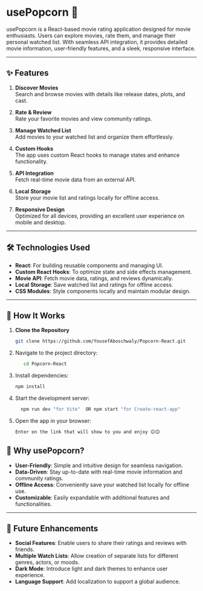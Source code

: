 # usePopcorn 🍿

usePopcorn is a React-based movie rating application designed for movie enthusiasts. Users can explore movies, rate them, and manage their personal watched list. With seamless API integration, it provides detailed movie information, user-friendly features, and a sleek, responsive interface.

---

## ✨ Features

1. **Discover Movies**  
   Search and browse movies with details like release dates, plots, and cast.

2. **Rate & Review**  
   Rate your favorite movies and view community ratings.

3. **Manage Watched List**  
   Add movies to your watched list and organize them effortlessly.

4. **Custom Hooks**  
   The app uses custom React hooks to manage states and enhance functionality.

5. **API Integration**  
   Fetch real-time movie data from an external API.

6. **Local Storage**  
   Store your movie list and ratings locally for offline access.

7. **Responsive Design**  
   Optimized for all devices, providing an excellent user experience on mobile and desktop.

---

## 🛠️ Technologies Used

- **React**: For building reusable components and managing UI.
- **Custom React Hooks**: To optimize state and side effects management.
- **Movie API**: Fetch movie data, ratings, and reviews dynamically.
- **Local Storage**: Save watched list and ratings for offline access.
- **CSS Modules**: Style components locally and maintain modular design.

---

## 🚀 How It Works

1. **Clone the Repository**
   
   ```bash
   git clone https://github.com/YousefAboschwaly/Popcorn-React.git

   
2. Navigate to the project directory:
   
   ```bash
      cd Popcorn-React
   
3. Install dependencies:
   
   ```bash
   npm install

4. Start the development server:
   
   ```bash
     npm run dev "for Vite"  OR npm start "for Create-react-app"


5. Open the app in your browser:
   
   ```bash
   Enter on the link that will show to you and enjoy 😊😊

## 🎯 Why usePopcorn?

- **User-Friendly**: Simple and intuitive design for seamless navigation.
- **Data-Driven**: Stay up-to-date with real-time movie information and community ratings.
- **Offline Access**: Conveniently save your watched list locally for offline use.
- **Customizable**: Easily expandable with additional features and functionalities.

---

## 🌱 Future Enhancements

- **Social Features**: Enable users to share their ratings and reviews with friends.
- **Multiple Watch Lists**: Allow creation of separate lists for different genres, actors, or moods.
- **Dark Mode**: Introduce light and dark themes to enhance user experience.
- **Language Support**: Add localization to support a global audience.






